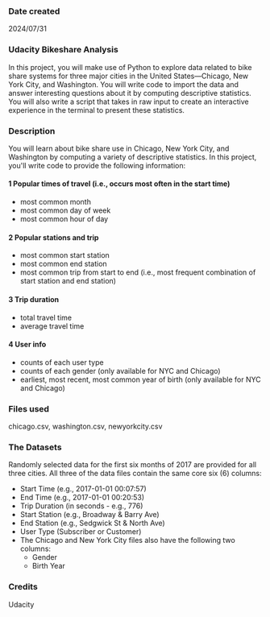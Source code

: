 ### Date created
2024/07/31

### Udacity Bikeshare Analysis
In this project, you will make use of Python to explore data related to bike share systems for three major cities in the United States—Chicago, New York City, and Washington. You will write code to import the data and answer interesting questions about it by computing descriptive statistics. You will also write a script that takes in raw input to create an interactive experience in the terminal to present these statistics.

### Description
You will learn about bike share use in Chicago, New York City, and Washington by computing a variety of descriptive statistics. In this project, you'll write code to provide the following information:

#### 1 Popular times of travel (i.e., occurs most often in the start time)
- most common month
- most common day of week
- most common hour of day
#### 2 Popular stations and trip
- most common start station
- most common end station
- most common trip from start to end (i.e., most frequent combination of start station and end station)
#### 3 Trip duration
- total travel time
- average travel time
#### 4 User info
- counts of each user type
- counts of each gender (only available for NYC and Chicago)
- earliest, most recent, most common year of birth (only available for NYC and Chicago)

### Files used
chicago.csv, washington.csv, newyorkcity.csv

### The Datasets
Randomly selected data for the first six months of 2017 are provided for all three cities. All three of the data files contain the same core six (6) columns:
- Start Time (e.g., 2017-01-01 00:07:57)
- End Time (e.g., 2017-01-01 00:20:53)
- Trip Duration (in seconds - e.g., 776)
- Start Station (e.g., Broadway & Barry Ave)
- End Station (e.g., Sedgwick St & North Ave)
- User Type (Subscriber or Customer)
- The Chicago and New York City files also have the following two columns:
    - Gender
    - Birth Year

### Credits
Udacity

